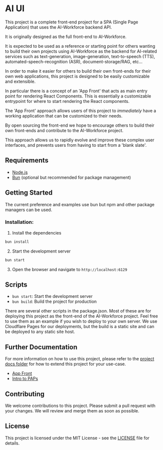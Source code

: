# AI UI

This project is a complete front-end project for a SPA (Single Page Application) that uses the AI-Workforce backend API.

It is originally designed as the full front-end to AI-Workforce.  

It is expected to be used as a reference or starting point for others wanting to build their own projects using AI-Workforce as the backend for AI-related services such as text-generation, image-generation, text-to-speech (TTS), automated-speech-recognition (ASR), document-storage/RAG, etc...

In order to make it easier for others to build their own front-ends for their own web applications, this project is designed to be easily customizable and extensible.

In particular there is a concept of an 'App Front' that acts as main entry point for rendering React Components. This is essentially a customizable entrypoint for where to start rendering the React components.

The 'App Front' approach allows users of this project to _immediately_ have a working application that can be customized to their needs.

By open sourcing the front-end we hope to encourage others to build their own front-ends and contribute to the AI-Workforce project.

This approach allows us to rapidly evolve and improve these complex user interfaces, and prevents users from having to start from a 'blank slate'.


## Requirements

- [Node.js](https://nodejs.org) 
- [Bun](https://bun.sh) (optional but recommended for package management)


## Getting Started
The current preference and examples use bun but npm and other package managers can be used.

### Installation:

1. Install the dependencies
```bash
bun install
```

2. Start the development server
```bash
bun start
```

3. Open the browser and navigate to `http://localhost:6129`


## Scripts
- `bun start`: Start the development server
- `bun build`: Build the project for production

There are several other scripts in the package.json. Most of these are for deploying this project as the front-end of the AI-Workforce project. Feel free to use them as an example if you wish to deploy to your own server. We use Cloudflare Pages for our deployments, but the build is a static site and can be deployed to any static site host.


## Further Documentation
For more information on how to use this project, please refer to the [project docs folder](./project-docs/) for how to extend this project for your use-case.

- [App Front](./project-docs/app-front.md)
- [Intro to PAPs](./project-docs/intro-to-paps.md)


## Contributing

We welcome contributions to this project. Please submit a pull request with your changes. We will review and merge them as soon as possible.

## License
This project is licensed under the MIT License - see the [LICENSE](LICENSE) file for details.